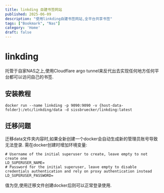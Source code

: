 ```yaml
---
title: linkding 自建书签网站
published: 2025-06-09
description: "使用linkding自建书签网站,全平台共享书签"
tags: ["Bookmark", "Nas"]
category: 'Home'
draft: false
---
```


# linkding
托管于自家NAS之上,使用Cloudflare argo tunnel来反代出去实现任何地方任何平台都可以访问自己的书签.

## 安装教程
```
docker run --name linkding -p 9090:9090 -v {host-data-folder}:/etc/linkding/data -d sissbruecker/linkding:latest
```

## 迁移问题
迁移data文件夹内容时,如果全新创建一个docker会自动生成新的管理员账号导致无法登录.
需在docker创建时增加环境变量:
```
# Username of the initial superuser to create, leave empty to not create one
LD_SUPERUSER_NAME=
# Password for the initial superuser, leave empty to disable credentials authentication and rely on proxy authentication instead
LD_SUPERUSER_PASSWORD=
```
值为空,使用迁移文件创建docker后则可以正常登录使用.